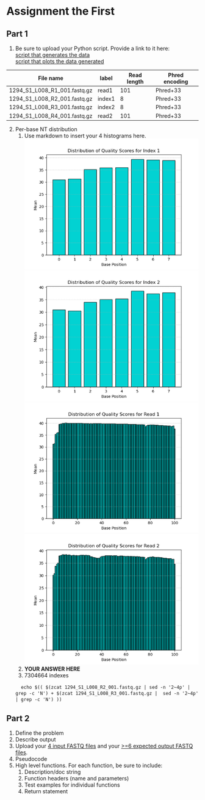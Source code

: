 # Assignment the First

## Part 1
1. Be sure to upload your Python script. Provide a link to it here:  
   [script that generates the data](./histogram_generator_part1.py)  
   [script that plots the data generated](histogram_generator_part2.py)

| File name | label | Read length | Phred encoding |
|---|---|---|---|
| 1294_S1_L008_R1_001.fastq.gz | read1 | 101 | Phred+33 |
| 1294_S1_L008_R2_001.fastq.gz | index1 | 8 | Phred+33 |
| 1294_S1_L008_R3_001.fastq.gz | index2 | 8 | Phred+33 |
| 1294_S1_L008_R4_001.fastq.gz | read2 | 101 | Phred+33 |

2. Per-base NT distribution
    1. Use markdown to insert your 4 histograms here.
    ![read1histogram](./histograms/idx1.png)
    ![read1histogram](./histograms/idx2.png)
    ![read1histogram](./histograms/r1.png)
    ![read1histogram](./histograms/r2.png)
    2. **YOUR ANSWER HERE**
    3. 7304664 indexes
    ```
      echo $(( $(zcat 1294_S1_L008_R2_001.fastq.gz | sed -n '2~4p' | grep -c 'N') + $(zcat 1294_S1_L008_R3_001.fastq.gz |  sed -n '2~4p' | grep -c 'N') ))
    ```
    
## Part 2
1. Define the problem
2. Describe output
3. Upload your [4 input FASTQ files](../TEST-input_FASTQ) and your [>=6 expected output FASTQ files](../TEST-output_FASTQ).
4. Pseudocode
5. High level functions. For each function, be sure to include:
    1. Description/doc string
    2. Function headers (name and parameters)
    3. Test examples for individual functions
    4. Return statement
